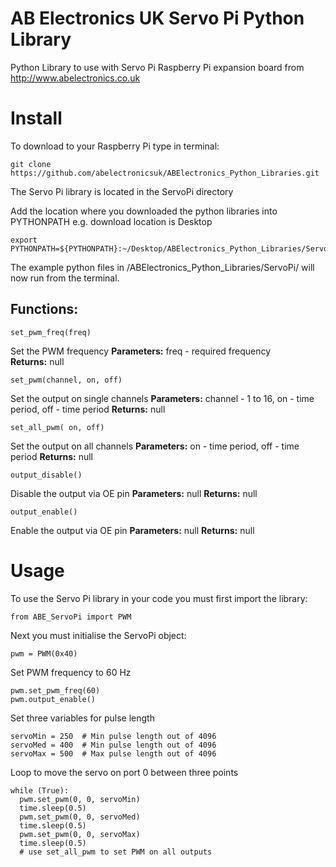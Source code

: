 AB Electronics UK Servo Pi Python Library
=====

Python Library to use with Servo Pi Raspberry Pi expansion board from http://www.abelectronics.co.uk

Install
====

To download to your Raspberry Pi type in terminal: 

```
git clone https://github.com/abelectronicsuk/ABElectronics_Python_Libraries.git
```
The Servo Pi library is located in the ServoPi directory

Add the location where you downloaded the python libraries into PYTHONPATH e.g. download location is Desktop
```
export PYTHONPATH=${PYTHONPATH}:~/Desktop/ABElectronics_Python_Libraries/ServoPi/
```

The example python files in /ABElectronics_Python_Libraries/ServoPi/ will now run from the terminal.

Functions:
----------

```
set_pwm_freq(freq) 
```
Set the PWM frequency
**Parameters:** freq - required frequency  
**Returns:** null

```
set_pwm(channel, on, off) 
```
Set the output on single channels
**Parameters:** channel - 1 to 16, on - time period, off - time period
**Returns:** null


```
set_all_pwm( on, off) 
```
Set the output on all channels
**Parameters:** on - time period, off - time period
**Returns:** null

```
output_disable()
```
Disable the output via OE pin
**Parameters:** null
**Returns:** null

```
output_enable()
```
Enable the output via OE pin
**Parameters:** null
**Returns:** null

Usage
====

To use the Servo Pi library in your code you must first import the library:
```
from ABE_ServoPi import PWM
```
Next you must initialise the ServoPi object:
```
pwm = PWM(0x40)
```
Set PWM frequency to 60 Hz
```
pwm.set_pwm_freq(60)                        
pwm.output_enable()
```
Set three variables for pulse length
```
servoMin = 250  # Min pulse length out of 4096
servoMed = 400  # Min pulse length out of 4096
servoMax = 500  # Max pulse length out of 4096
```
Loop to move the servo on port 0 between three points
```
while (True):
  pwm.set_pwm(0, 0, servoMin)
  time.sleep(0.5)
  pwm.set_pwm(0, 0, servoMed)
  time.sleep(0.5)
  pwm.set_pwm(0, 0, servoMax)
  time.sleep(0.5)
  # use set_all_pwm to set PWM on all outputs
```
